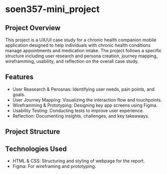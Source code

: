 # soen357-mini_project

## Project Overview
This project is a UX/UI case study for a chronic health companion mobile application designed to help individuals with chronic health conditions manage appointments and medication intake. The project follows a specific structure including user research and persona creation, journey mapping, wireframming, usability, and reflection on the overall case study.

## Features
- User Reasearch & Perosnas: Identifying user needs, pain points, and goals.
- User Journey Mapping: Visualizing the interaction flow and touchpoints.
- Wireframming & Prototyping: Designing key app screens using Figma.
- Usability Testing: Conducting tests to improve user experience.
- Reflection: Documenting insights, challenges, and key takeaways.

## Project Structure

## Technologies Used
- HTML & CSS: Structuring and styling of webpage for the report.
- Figma: For wireframing and prototyping.
